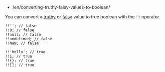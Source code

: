 -   /en/converting-truthy-falsy-values-to-boolean/

You can convert a [truthy](https://developer.mozilla.org/en-US/docs/Glossary/Truthy) or [falsy](https://developer.mozilla.org/en-US/docs/Glossary/Falsy) value to true boolean with the `!!` operator.

    !!''; // false
    !!0; // false
    !!null; // false
    !!undefined; // false
    !!NaN; // false

    !!'hello'; // true
    !!1; // true
    !!{}; // true
    !![]; // true
